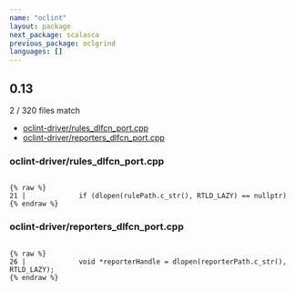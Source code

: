 ```yaml
---
name: "oclint"
layout: package
next_package: scalasca
previous_package: oclgrind
languages: []
---
```

## 0.13
2 / 320 files match

 - [oclint-driver/rules_dlfcn_port.cpp](#oclint-driverrules_dlfcn_portcpp)
 - [oclint-driver/reporters_dlfcn_port.cpp](#oclint-driverreporters_dlfcn_portcpp)

### oclint-driver/rules_dlfcn_port.cpp

```

{% raw %}
21 |             if (dlopen(rulePath.c_str(), RTLD_LAZY) == nullptr)
{% endraw %}

```
### oclint-driver/reporters_dlfcn_port.cpp

```

{% raw %}
26 |             void *reporterHandle = dlopen(reporterPath.c_str(), RTLD_LAZY);
{% endraw %}

```